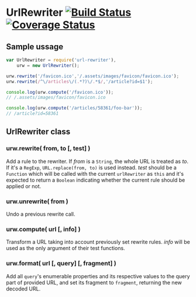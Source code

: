 # UrlRewriter [![Build Status][ci-img]][ci-url] [![Coverage Status][cover-img]][cover-url]

## Sample ussage

```javascript
var UrlRewriter = require('url-rewriter'),
    urw = new UrlRewriter();

urw.rewrite('/favicon.ico','/.assets/images/favicon/favicon.ico');
urw.rewrite(/^\/articles\/(.*?)\/.*$/,'/article?id=$1');

console.log(urw.compute('/favicon.ico'));
// /.assets/images/favicon/favicon.ico

console.log(urw.compute('/articles/58361/foo-bar'));
// /article?id=58361
```

## UrlRewriter class

### urw.rewrite( from, to [, test] )

Add a rule to the rewriter. If *from* is a `String`, the whole URL is treated as *to*. If it's a `RegExp`, `URL.replace(from, to)` is used instead. *test* should be a `Function` which will be called with the current `urlRewriter` as `this` and it's expected to return a `Boolean` indicating whether the current rule should be applied or not.

### urw.unrewrite( from )

Undo a previous rewrite call.

### urw.compute( url [, info] )

Transform a URL taking into account previously set rewrite rules. *info* will be used as the only argument of their test functions.

### urw.format( url [, query] [, fragment] )

Add all `query`'s enumerable properties and its respective values to the query part of provided URL, and set its fragment to `fragment`, returning the new decoded URL.

[ci-img]: https://circleci.com/gh/manvalls/url-rewriter.svg?style=shield
[ci-url]: https://circleci.com/gh/manvalls/url-rewriter
[cover-img]: https://coveralls.io/repos/manvalls/url-rewriter/badge.svg?branch=master&service=github
[cover-url]: https://coveralls.io/github/manvalls/url-rewriter?branch=master
